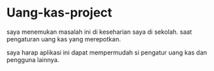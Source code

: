 # Uang-kas-project

saya menemukan masalah ini di keseharian saya di sekolah. saat pengaturan uang kas yang merepotkan.

saya harap aplikasi ini dapat mempermudah si pengatur uang kas dan pengguna lainnya.
